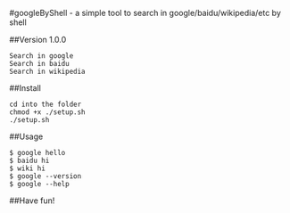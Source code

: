 

#googleByShell - a simple tool to search in google/baidu/wikipedia/etc by shell

##Version 1.0.0

	Search in google 
	Search in baidu
	Search in wikipedia

##Install 

	cd into the folder
	chmod +x ./setup.sh
	./setup.sh

##Usage
	
	$ google hello
	$ baidu hi
	$ wiki hi
	$ google --version
	$ google --help


##Have fun!
